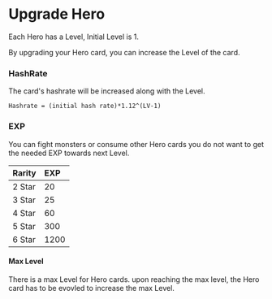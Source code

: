 # Upgrade Hero

Each Hero has a Level, Initial Level is 1. 

By upgrading your Hero card, you can increase the Level of the card.

### HashRate

The card's hashrate will be increased along with the Level.

```text
Hashrate = (initial hash rate)*1.12^(LV-1)
```

### EXP

You can fight monsters or consume other Hero cards you do not want to get the needed EXP towards next Level.

| Rarity | EXP |
| :--- | :--- |
| 2 Star | 20 |
| 3 Star | 25 |
| 4 Star | 60 |
| 5 Star | 300 |
| 6 Star | 1200 |

#### Max Level

There is a max Level for Hero cards. upon reaching the max level, the Hero card has to be evovled to increase the max Level.

